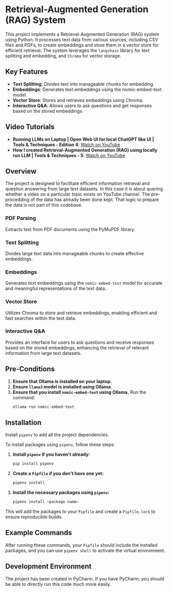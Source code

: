 # Retrieval-Augmented Generation (RAG) System

This project implements a Retrieval-Augmented Generation (RAG) system using Python. It processes text data from various sources, including CSV files and PDFs, to create embeddings and store them in a vector store for efficient retrieval. The system leverages the `langchain` library for text splitting and embedding, and `Chroma` for vector storage.

## Key Features

- **Text Splitting**: Divides text into manageable chunks for embedding.
- **Embeddings**: Generates text embeddings using the nomic-embed-text model.
- **Vector Store**: Stores and retrieves embeddings using Chroma.
- **Interactive Q&A**: Allows users to ask questions and get responses based on the stored embeddings.

## Video Tutorials

- **Running LLMs on Laptop | Open Web UI for local ChatGPT like UI | Tools & Techniques - Edition 4**: [Watch on YouTube](https://youtu.be/qXHlnYXGaXI)
- **How I created Retrieval-Augmented Generation (RAG) using locally run LLM | Tools & Techniques - 5**: [Watch on YouTube](https://youtu.be/hylovClsMoo)

## Overview

The project is designed to facilitate efficient information retrieval and question answering from large text datasets. In this case it is about quering whether a video on a particular topic exists on YouTube channel. The pre-procedding of the data has already been done kept. That logic to prepare the data is not part of this codebase.

### PDF Parsing

Extracts text from PDF documents using the PyMuPDF library.

### Text Splitting

Divides large text data into manageable chunks to create effective embeddings.

### Embeddings

Generates text embeddings using the `nomic-embed-text` model for accurate and meaningful representations of the text data.

### Vector Store

Utilizes Chroma to store and retrieve embeddings, enabling efficient and fast searches within the text data.

### Interactive Q&A

Provides an interface for users to ask questions and receive responses based on the stored embeddings, enhancing the retrieval of relevant information from large text datasets.

## Pre-Conditions

1. **Ensure that Ollama is installed on your laptop.**
2. **Ensure `llama3` model is installed using Ollama.**
3. **Ensure that you install `nomic-embed-text` using Ollama.** Run the command:
   ```bash
   ollama run nomic-embed-text
   ```

## Installation

Install `pipenv` to add all the project dependencies.

To install packages using `pipenv`, follow these steps:

1. **Install `pipenv` if you haven't already:**
   ```bash
   pip install pipenv
   ```

2. **Create a `Pipfile` if you don't have one yet:**
   ```bash
   pipenv install
   ```

3. **Install the necessary packages using `pipenv`:**
   ```bash
   pipenv install <package-name>
   ```

This will add the packages to your `Pipfile` and create a `Pipfile.lock` to ensure reproducible builds.

## Example Commands

After running these commands, your `Pipfile` should include the installed packages, and you can use `pipenv shell` to activate the virtual environment.

## Development Environment

The project has been created in PyCharm. If you have PyCharm, you should be able to directly run this code much more easily.
